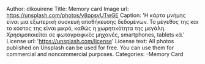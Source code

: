 Author: dikouirene
Title: Memory card
Image url: https://unsplash.com/photos/v8ppsvUTwGE
Caption: 'Η κάρτα μνήμης είναι μια εξωτερική συσκευή αποθήκευσης δεδομένων. Το μέγεθος της και το κόστος της είναι μικρό, καθώς η χωρητικότητα της μεγάλη. Χρησιμοποιείται σε φωτογραφικές μηχανές, smartphones, tablets κά.'
License url: 'https://unsplash.com/license'
License text: All photos published on Unsplash can be used for free. You can use them for commercial and noncommercial purposes.
Categories: -Memory Card

